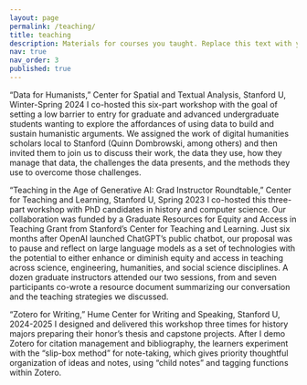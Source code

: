 ```yaml
---
layout: page
permalink: /teaching/
title: teaching
description: Materials for courses you taught. Replace this text with your description.
nav: true
nav_order: 3
published: true
---
```


“Data for Humanists,” Center for Spatial and Textual Analysis, Stanford U, Winter-Spring 2024
I co-hosted this six-part workshop with the goal of setting a low barrier to entry for graduate and advanced undergraduate students wanting to explore the affordances of using data to build and sustain humanistic arguments. We assigned the work of digital humanities scholars local to Stanford (Quinn Dombrowski, among others) and then invited them to join us to discuss their work, the data they use, how they manage that data, the challenges the data presents, and the methods they use to overcome those challenges.

“Teaching in the Age of Generative AI: Grad Instructor Roundtable,” Center for Teaching and Learning, Stanford U, Spring 2023
I co-hosted this three-part workshop with PhD candidates in history and computer science. Our collaboration was funded by a Graduate Resources for Equity and Access in Teaching Grant from Stanford’s Center for Teaching and Learning. Just six months after OpenAI launched ChatGPT’s public chatbot, our proposal was to pause and reflect on large language models as a set of technologies with the potential to either enhance or diminish equity and access in teaching across science, engineering, humanities, and social science disciplines. A dozen graduate instructors attended our two sessions, from and seven participants co-wrote a resource document summarizing our conversation and the teaching strategies we discussed. 

“Zotero for Writing,” Hume Center for Writing and Speaking, Stanford U, 2024-2025
I designed and delivered this workshop three times for history majors preparing their honor’s thesis and capstone projects. After I demo Zotero for citation management and bibliography, the learners experiment with the “slip-box method” for note-taking, which gives priority thoughtful organization of ideas and notes, using “child notes” and tagging functions within Zotero.

